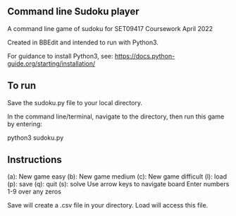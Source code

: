 Command line Sudoku player
---------------------------

A command line game of sudoku for SET09417 Coursework April 2022

Created in BBEdit and intended to run with Python3.

For guidance to install Python3, see:
https://docs.python-guide.org/starting/installation/

To run
-------

Save the sudoku.py file to your local directory.

In the command line/terminal, navigate to the directory, 
then run this game by entering:

python3 sudoku.py

Instructions
------------

(a): New game easy (b): New game medium (c): New game difficult
(l): load (p): save (q): quit (s): solve
Use arrow keys to navigate board
Enter numbers 1-9 over any zeros

Save will create a .csv file in your directory. Load will access this file.